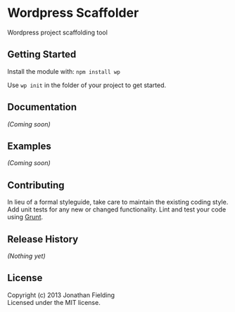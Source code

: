 # Wordpress Scaffolder

Wordpress project scaffolding tool

## Getting Started
Install the module with: `npm install wp`

Use `wp init` in the folder of your project to get started.

## Documentation
_(Coming soon)_

## Examples
_(Coming soon)_

## Contributing
In lieu of a formal styleguide, take care to maintain the existing coding style. Add unit tests for any new or changed functionality. Lint and test your code using [Grunt](http://gruntjs.com/).

## Release History
_(Nothing yet)_

## License
Copyright (c) 2013 Jonathan Fielding  
Licensed under the MIT license.
